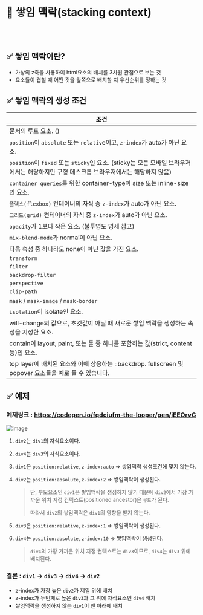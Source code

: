 # 📝 쌓임 맥락(stacking context)

<br></br>
## ✅ 쌓임 맥락이란?
- 가상의 z축을 사용하여 html요소의 배치를 3차원 관점으로 보는 것
- 요소들이 겹칠 때 어떤 것을 앞쪽으로 배치할 지 우선순위를 정하는 것

## ✅ 쌓임 맥락의 생성 조건

|조건|
|---|
|문서의 루트 요소. (<html>)|
|`position`이 `absolute` 또는 `relativ`e이고, `z-index`가 auto가 아닌 요소.|
|`position`이 `fixed` 또는 `sticky`인 요소. (sticky는 모든 모바일 브라우저에서는 해당하지만 구형 데스크톱 브라우저에서는 해당하지 않음)|
|`container queries`를 위한 container-type이 size 또는 inline-size인 요소.|
|`플렉스(flexbox)` 컨테이너의 자식 중 `z-index`가 auto가 아닌 요소.|
|`그리드(grid)` 컨테이너의 자식 중 `z-index`가 auto가 아닌 요소.|
|`opacity`가 1보다 작은 요소. (불투명도 명세 참고)|
|`mix-blend-mode`가 normal이 아닌 요소.|
|다음 속성 중 하나라도 none이 아닌 값을 가진 요소.|
|`transform`|
|`filter`|
|`backdrop-filter`|
|`perspective`|
|`clip-path`|
|`mask` / `mask-image` / `mask-border`|
|`isolation`이 isolate인 요소.|
|will-change의 값으로, 초깃값이 아닐 때 새로운 쌓임 맥락을 생성하는 속성을 지정한 요소.|
|contain이 layout, paint, 또는 둘 중 하나를 포함하는 값(strict, content 등)인 요소.|
|top layer에 배치된 요소와 이에 상응하는 ::backdrop. fullscreen 및 popover 요소들을 예로 들 수 있습니다.|

## ✅ 예제
### 예제링크 : https://codepen.io/fqdciufm-the-looper/pen/jEEOrvG
![image](https://github.com/user-attachments/assets/ef481450-aaa2-484d-89ec-bc47b983a87d)



1. `div2`는 `div1`의 자식요소이다.
2. `div4`는 `div3`의 자식요소이다.
4. `div1`은 `position:relative`, `z-index:auto` => 쌓임맥락 생성조건에 맞지 않는다.
5. `div2`는 `position:absolute`, `z-index:2` => 쌓임맥락이 생성된다.

    > 단, 부모요소인 `div1`은 쌓임맥락을 생성하지 않기 때문에 `div2`에서 가장 가까운 위치 지정 컨텍스트(positioned ancestor)은 `루트`가 된다.
    > 
    > 따라서 `div2`의 쌓임맥락은 `div1`의 영향을 받지 않는다.

6. `div3`은 `position:relative`, `z-index:1` => 쌓임맥락이 생성된다.
7. `div4`는 `position:absolute`, `z-index:10` => 쌓임맥락이 생성된다.

    > `div4`의 가장 가까운 위치 지정 컨텍스트는 `div3`이므로, `div4`는 `div3` 위에 배치된다.

### 결론 : `div1` → `div3` → `div4` → `div2`
- z-index가 가장 높은 `div2`가 제일 위에 배치
- z-index가 두번째로 높은 `div3`과 그 위에 자식요소인 `div4` 배치
- 쌓임맥락을 생성하지 않는 `div1`이 맨 아래에 배치
